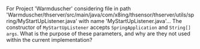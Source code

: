 For Project 'Warmduscher' considering file in path 'Warmduscher/thserver/src/main/java/com/x8ing/thsensor/thserver/utils/spring/MyStartUpListener.java' with name 'MyStartUpListener.java'... The constructor of `MyStartUpListener` accepts `SpringApplication` and `String[] args`. What is the purpose of these parameters, and why are they not used within the current implementation?